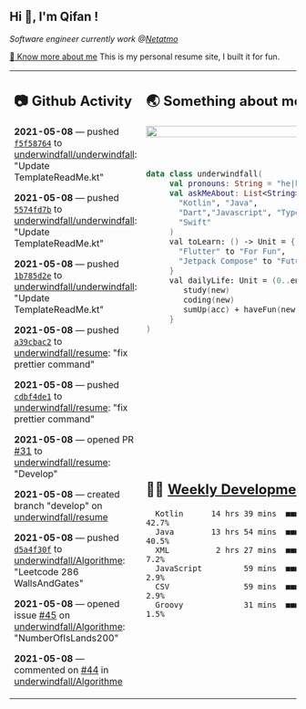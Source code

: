 <h2> Hi 👋, I'm Qifan ! </h2>
<p><em>Software engineer currently work @<a href="https://www.netatmo.com">Netatmo</a>
</em></p><p><a href="https://qifanyang.com/resume" target="_blank"> 🔭 Know more about me</a> This is my personal resume site, I built it for fun.</p>
<table><tr><td valign="top" rowspan="2">

 ## 📷 Github Activity
 <!-- githubActivity starts -->
  **2021-05-08** — pushed [`f5f58764`](https://api.github.com/repos/underwindfall/underwindfall/commits/f5f587645e784bc597419b13af93781f095f70e1) to [underwindfall/underwindfall](https://api.github.com/repos/underwindfall/underwindfall): "Update TemplateReadMe.kt"

  **2021-05-08** — pushed [`5574fd7b`](https://api.github.com/repos/underwindfall/underwindfall/commits/5574fd7b0282c979b58f2fdfbb79b93d3b33e012) to [underwindfall/underwindfall](https://api.github.com/repos/underwindfall/underwindfall): "Update TemplateReadMe.kt"

  **2021-05-08** — pushed [`1b785d2e`](https://api.github.com/repos/underwindfall/underwindfall/commits/1b785d2ef04e86cc3acd393e683a1d99edec242e) to [underwindfall/underwindfall](https://api.github.com/repos/underwindfall/underwindfall): "Update TemplateReadMe.kt"

  **2021-05-08** — pushed [`a39cbac2`](https://api.github.com/repos/underwindfall/resume/commits/a39cbac21d5fe23566e20c2e183f99a8a003eee2) to [underwindfall/resume](https://api.github.com/repos/underwindfall/resume): "fix prettier command"

  **2021-05-08** — pushed [`cdbf4de1`](https://api.github.com/repos/underwindfall/resume/commits/cdbf4de11e42442c1b872fce3421e3742ae7903c) to [underwindfall/resume](https://api.github.com/repos/underwindfall/resume): "fix prettier command"

  **2021-05-08** — opened PR [#31](https://api.github.com/repos/underwindfall/resume/pulls/31) to [underwindfall/resume](https://api.github.com/repos/underwindfall/resume): "Develop"

  **2021-05-08** — created branch "develop" on [underwindfall/resume](https://api.github.com/repos/underwindfall/resume)

  **2021-05-08** — pushed [`d5a4f30f`](https://api.github.com/repos/underwindfall/Algorithme/commits/d5a4f30fe04b169dbfbb511ed66db1157f76064a) to [underwindfall/Algorithme](https://api.github.com/repos/underwindfall/Algorithme): "Leetcode 286 WallsAndGates"

  **2021-05-08** — opened issue [#45](https://api.github.com/repos/underwindfall/Algorithme/issues/45) on [underwindfall/Algorithme](https://api.github.com/repos/underwindfall/Algorithme): "NumberOfIsLands200"

  **2021-05-08** — commented on [#44](https://github.com/underwindfall/Algorithme/issues/44#issuecomment-835387107) in [underwindfall/Algorithme](https://api.github.com/repos/underwindfall/Algorithme)
 <!-- githubActivity ends -->
 </td><td valign="top">

 ## 🌏 Something about me
 <!-- profile starts -->
 <a href="https://github.com/underwindfall" width="100%">
  <img src="https://github-readme-stats.vercel.app/api?username=underwindfall&show_icons=true&icon_color=805AD5&text_color=718096&bg_color=ffffff00&hide_title=true&include_all_commits=true&count_private=true&hide_border=true" width="100%"/>
 </a>
 <br/>
 <br/>
 <br/>
 
 ```kotlin
 data class underwindfall(
      val pronouns: String = "he|him",
      val askMeAbout: List<String> = listOf(
        "Kotlin", "Java", 
        "Dart","Javascript", "Typescript",
        "Swift"
      )
      val toLearn: () -> Unit = {
        "Flutter" to "For Fun",
        "Jetpack Compose" to "Future"
      }
      val dailyLife: Unit = (0..end).reduce { acc, new ->	
         study(new)	
         coding(new)	
         sumUp(acc) + haveFun(new)	
      }
 )
 ```
 <!-- profile ends -->
 </td></tr><tr><td valign="top">

 ## 🏊‍♂️ <a href="https://gist.github.com/underwindfall/377ee88ba1fabd1e93516e48ca9c61eb" target="_blank">Weekly Development Breakdown</a>
  <!-- codeTime starts -->
  ```text
    Kotlin      14 hrs 39 mins  ■■■■■■■■■■■■■▦□□□□□□□□□□  42.7%
    Java        13 hrs 54 mins  ■■■■■■■■■■■■■◱□□□□□□□□□□  40.5%
    XML          2 hrs 27 mins  ■■■■■◱□□□□□□□□□□□□□□□□□□   7.2%
    JavaScript         59 mins  ■■■■◱□□□□□□□□□□□□□□□□□□□   2.9%
    CSV                59 mins  ■■■■◱□□□□□□□□□□□□□□□□□□□   2.9%
    Groovy             31 mins  ■■■▦□□□□□□□□□□□□□□□□□□□□   1.5%
  ```
  <!-- codeTime starts -->
  </td></tr></table>
